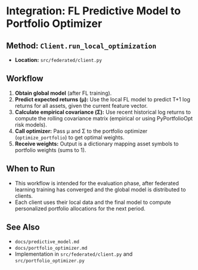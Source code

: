 # Integration: FL Predictive Model to Portfolio Optimizer

## Method: `Client.run_local_optimization`
- **Location:** `src/federated/client.py`

## Workflow
1. **Obtain global model** (after FL training).
2. **Predict expected returns (μ):** Use the local FL model to predict T+1 log returns for all assets, given the current feature vector.
3. **Calculate empirical covariance (Σ):** Use recent historical log returns to compute the rolling covariance matrix (empirical or using PyPortfolioOpt risk models).
4. **Call optimizer:** Pass μ and Σ to the portfolio optimizer (`optimize_portfolio`) to get optimal weights.
5. **Receive weights:** Output is a dictionary mapping asset symbols to portfolio weights (sums to 1).

## When to Run
- This workflow is intended for the evaluation phase, after federated learning training has converged and the global model is distributed to clients.
- Each client uses their local data and the final model to compute personalized portfolio allocations for the next period.

## See Also
- `docs/predictive_model.md`
- `docs/portfolio_optimizer.md`
- Implementation in `src/federated/client.py` and `src/portfolio_optimizer.py`
